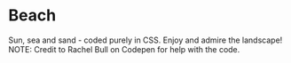 # Beach
Sun, sea and sand - coded purely in CSS. Enjoy and admire the landscape! NOTE: Credit to Rachel Bull on Codepen for help with the code.
